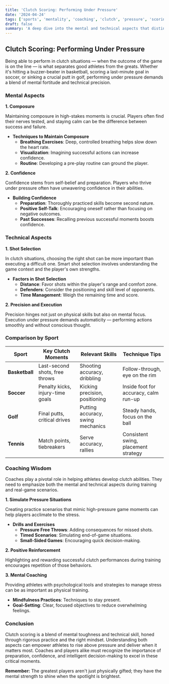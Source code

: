 ```yaml
---
title: 'Clutch Scoring: Performing Under Pressure'
date: '2024-04-24'
tags: ['sports', 'mentality', 'coaching', 'clutch', 'pressure', 'scoring', 'basketball', 'soccer', 'performance']
draft: false
summary: 'A deep dive into the mental and technical aspects that distinguish clutch scorers in sports, with insights into shot selection, composure, and confidence.'
---
```


## Clutch Scoring: Performing Under Pressure

Being able to perform in clutch situations — when the outcome of the game is on the line — is what separates good athletes from the greats. Whether it's hitting a buzzer-beater in basketball, scoring a last-minute goal in soccer, or sinking a crucial putt in golf, performing under pressure demands a blend of mental fortitude and technical precision.

### Mental Aspects

**1. Composure**

Maintaining composure in high-stakes moments is crucial. Players often find their nerves tested, and staying calm can be the difference between success and failure.

- **Techniques to Maintain Composure**  
  - **Breathing Exercises**: Deep, controlled breathing helps slow down the heart rate.
  - **Visualization**: Imagining successful actions can increase confidence.
  - **Routine**: Developing a pre-play routine can ground the player.

**2. Confidence**

Confidence stems from self-belief and preparation. Players who thrive under pressure often have unwavering confidence in their abilities.

- **Building Confidence**  
  - **Preparation**: Thoroughly practiced skills become second nature.
  - **Positive Self-Talk**: Encouraging oneself rather than focusing on negative outcomes.
  - **Past Successes**: Recalling previous successful moments boosts confidence.

### Technical Aspects

**1. Shot Selection**

In clutch situations, choosing the right shot can be more important than executing a difficult one. Smart shot selection involves understanding the game context and the player's own strengths.

- **Factors in Shot Selection**  
  - **Distance**: Favor shots within the player's range and comfort zone.
  - **Defenders**: Consider the positioning and skill level of opponents.
  - **Time Management**: Weigh the remaining time and score.

**2. Precision and Execution**

Precision hinges not just on physical skills but also on mental focus. Execution under pressure demands automaticity — performing actions smoothly and without conscious thought.

### Comparison by Sport

| Sport          | Key Clutch Moments                         | Relevant Skills        | Technique Tips                |
|----------------|--------------------------------------------|-------------------------|-------------------------------|
| **Basketball** | Last-second shots, free throws             | Shooting accuracy, dribbling | Follow-through, eye on the rim |
| **Soccer**     | Penalty kicks, injury-time goals           | Kicking precision, positioning | Inside foot for accuracy, calm run-up |
| **Golf**       | Final putts, critical drives               | Putting accuracy, swing mechanics | Steady hands, focus on the ball |
| **Tennis**     | Match points, tiebreakers                  | Serve accuracy, rallies  | Consistent swing, placement strategy |

### Coaching Wisdom

Coaches play a pivotal role in helping athletes develop clutch abilities. They need to emphasize both the mental and technical aspects during training and real-game scenarios.

**1. Simulate Pressure Situations**

Creating practice scenarios that mimic high-pressure game moments can help players acclimate to the stress.

- **Drills and Exercises**  
  - **Pressure Free Throws**: Adding consequences for missed shots.
  - **Timed Scenarios**: Simulating end-of-game situations.
  - **Small-Sided Games**: Encouraging quick decision-making.

**2. Positive Reinforcement**

Highlighting and rewarding successful clutch performances during training encourages repetition of those behaviors.

**3. Mental Coaching**

Providing athletes with psychological tools and strategies to manage stress can be as important as physical training.

- **Mindfulness Practices**: Techniques to stay present.
- **Goal-Setting**: Clear, focused objectives to reduce overwhelming feelings.

### Conclusion

Clutch scoring is a blend of mental toughness and technical skill, honed through rigorous practice and the right mindset. Understanding both aspects can empower athletes to rise above pressure and deliver when it matters most. Coaches and players alike must recognize the importance of preparation, confidence, and intelligent decision-making to excel in these critical moments.

**Remember:** The greatest players aren't just physically gifted; they have the mental strength to shine when the spotlight is brightest.
```